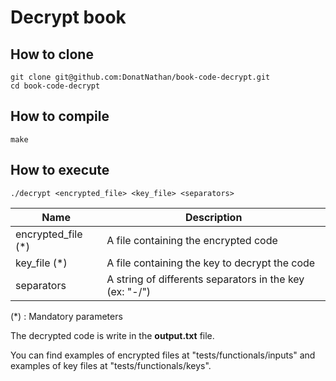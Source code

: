 # Decrypt book

## How to clone

```
git clone git@github.com:DonatNathan/book-code-decrypt.git
cd book-code-decrypt
```

## How to compile

```
make
```

## How to execute

```
./decrypt <encrypted_file> <key_file> <separators>
```

Name | Description
---- | -----------
encrypted_file (*) | A file containing the encrypted code
key_file (*) | A file containing the key to decrypt the code
separators | A string of differents separators in the key (ex: "-/")
(*) : Mandatory parameters

The decrypted code is write in the **output.txt** file.

You can find examples of encrypted files at "tests/functionals/inputs" and examples of key files at "tests/functionals/keys".
